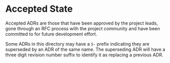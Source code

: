 # Accepted State

Accepted ADRs are those that have been approved by the project leads, gone through an RFC process with the project community and have been committed to for future development effort.

Some ADRs in this directory may have a `S-` prefix indicating they are superseded by an ADR of the same name. The superseding ADR will have a three digit revision number suffix to identify it as replacing a previous ADR.
